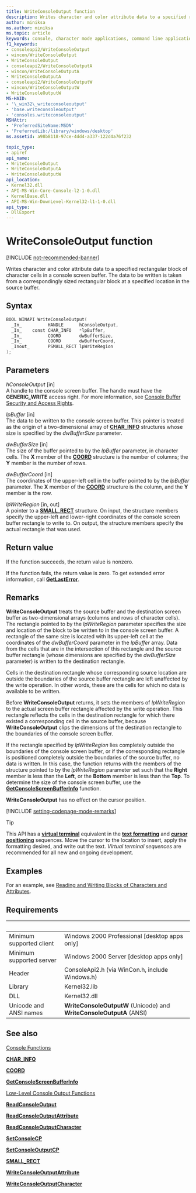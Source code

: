 ```yaml
---
title: WriteConsoleOutput function
description: Writes character and color attribute data to a specified rectangular block of character cells in a console screen buffer.
author: miniksa
ms.author: miniksa
ms.topic: article
keywords: console, character mode applications, command line applications, terminal applications, console api
f1_keywords:
- consoleapi2/WriteConsoleOutput
- wincon/WriteConsoleOutput
- WriteConsoleOutput
- consoleapi2/WriteConsoleOutputA
- wincon/WriteConsoleOutputA
- WriteConsoleOutputA
- consoleapi2/WriteConsoleOutputW
- wincon/WriteConsoleOutputW
- WriteConsoleOutputW
MS-HAID:
- '\_win32\_writeconsoleoutput'
- 'base.writeconsoleoutput'
- 'consoles.writeconsoleoutput'
MSHAttr:
- 'PreferredSiteName:MSDN'
- 'PreferredLib:/library/windows/desktop'
ms.assetid: a98b8118-97ce-4dd4-a337-122d4a76f232

topic_type:
- apiref
api_name:
- WriteConsoleOutput
- WriteConsoleOutputA
- WriteConsoleOutputW
api_location:
- Kernel32.dll
- API-MS-Win-Core-Console-l2-1-0.dll
- KernelBase.dll
- API-MS-Win-DownLevel-Kernel32-l1-1-0.dll
api_type:
- DllExport
---
```


# WriteConsoleOutput function

[!INCLUDE [not-recommended-banner](./includes/not-recommended-banner.md)]

Writes character and color attribute data to a specified rectangular block of character cells in a console screen buffer. The data to be written is taken from a correspondingly sized rectangular block at a specified location in the source buffer.

## Syntax

```C
BOOL WINAPI WriteConsoleOutput(
  _In_          HANDLE      hConsoleOutput,
  _In_    const CHAR_INFO   *lpBuffer,
  _In_          COORD       dwBufferSize,
  _In_          COORD       dwBufferCoord,
  _Inout_       PSMALL_RECT lpWriteRegion
);
```

## Parameters

*hConsoleOutput* \[in\]  
A handle to the console screen buffer. The handle must have the **GENERIC\_WRITE** access right. For more information, see [Console Buffer Security and Access Rights](console-buffer-security-and-access-rights.md).

*lpBuffer* \[in\]  
The data to be written to the console screen buffer. This pointer is treated as the origin of a two-dimensional array of [**CHAR\_INFO**](char-info-str.md) structures whose size is specified by the *dwBufferSize* parameter.

*dwBufferSize* \[in\]  
The size of the buffer pointed to by the *lpBuffer* parameter, in character cells. The **X** member of the [**COORD**](coord-str.md) structure is the number of columns; the **Y** member is the number of rows.

*dwBufferCoord* \[in\]  
The coordinates of the upper-left cell in the buffer pointed to by the *lpBuffer* parameter. The **X** member of the [**COORD**](coord-str.md) structure is the column, and the **Y** member is the row.

*lpWriteRegion* \[in, out\]  
A pointer to a [**SMALL\_RECT**](small-rect-str.md) structure. On input, the structure members specify the upper-left and lower-right coordinates of the console screen buffer rectangle to write to. On output, the structure members specify the actual rectangle that was used.

## Return value

If the function succeeds, the return value is nonzero.

If the function fails, the return value is zero. To get extended error information, call [**GetLastError**](/windows/win32/api/errhandlingapi/nf-errhandlingapi-getlasterror).

## Remarks

**WriteConsoleOutput** treats the source buffer and the destination screen buffer as two-dimensional arrays (columns and rows of character cells). The rectangle pointed to by the *lpWriteRegion* parameter specifies the size and location of the block to be written to in the console screen buffer. A rectangle of the same size is located with its upper-left cell at the coordinates of the *dwBufferCoord* parameter in the *lpBuffer* array. Data from the cells that are in the intersection of this rectangle and the source buffer rectangle (whose dimensions are specified by the *dwBufferSize* parameter) is written to the destination rectangle.

Cells in the destination rectangle whose corresponding source location are outside the boundaries of the source buffer rectangle are left unaffected by the write operation. In other words, these are the cells for which no data is available to be written.

Before **WriteConsoleOutput** returns, it sets the members of *lpWriteRegion* to the actual screen buffer rectangle affected by the write operation. This rectangle reflects the cells in the destination rectangle for which there existed a corresponding cell in the source buffer, because **WriteConsoleOutput** clips the dimensions of the destination rectangle to the boundaries of the console screen buffer.

If the rectangle specified by *lpWriteRegion* lies completely outside the boundaries of the console screen buffer, or if the corresponding rectangle is positioned completely outside the boundaries of the source buffer, no data is written. In this case, the function returns with the members of the structure pointed to by the *lpWriteRegion* parameter set such that the **Right** member is less than the **Left**, or the **Bottom** member is less than the **Top**. To determine the size of the console screen buffer, use the [**GetConsoleScreenBufferInfo**](getconsolescreenbufferinfo.md) function.

**WriteConsoleOutput** has no effect on the cursor position.

[!INCLUDE [setting-codepage-mode-remarks](./includes/setting-codepage-mode-remarks.md)]

> [!TIP]
> This API has a **[virtual terminal](console-virtual-terminal-sequences.md)** equivalent in the **[text formatting](console-virtual-terminal-sequences.md#text-formatting)** and **[cursor positioning](console-virtual-terminal-sequences.md#cursor-positioning)** sequences. Move the cursor to the location to insert, apply the formatting desired, and write out the text. _Virtual terminal sequences_ are recommended for all new and ongoing development.

## Examples

For an example, see [Reading and Writing Blocks of Characters and Attributes](reading-and-writing-blocks-of-characters-and-attributes.md).

## Requirements

| &nbsp; | &nbsp; |
|-|-|
| Minimum supported client | Windows 2000 Professional \[desktop apps only\] |
| Minimum supported server | Windows 2000 Server \[desktop apps only\] |
| Header | ConsoleApi2.h (via WinCon.h, include Windows.h) |
| Library | Kernel32.lib |
| DLL | Kernel32.dll |
| Unicode and ANSI names | **WriteConsoleOutputW** (Unicode) and **WriteConsoleOutputA** (ANSI) |

## See also

[Console Functions](console-functions.md)

[**CHAR\_INFO**](char-info-str.md)

[**COORD**](coord-str.md)

[**GetConsoleScreenBufferInfo**](getconsolescreenbufferinfo.md)

[Low-Level Console Output Functions](low-level-console-output-functions.md)

[**ReadConsoleOutput**](readconsoleoutput.md)

[**ReadConsoleOutputAttribute**](readconsoleoutputattribute.md)

[**ReadConsoleOutputCharacter**](readconsoleoutputcharacter.md)

[**SetConsoleCP**](setconsolecp.md)

[**SetConsoleOutputCP**](setconsoleoutputcp.md)

[**SMALL\_RECT**](small-rect-str.md)

[**WriteConsoleOutputAttribute**](writeconsoleoutputattribute.md)

[**WriteConsoleOutputCharacter**](writeconsoleoutputcharacter.md)